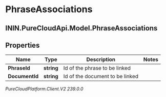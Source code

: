 # PhraseAssociations

## ININ.PureCloudApi.Model.PhraseAssociations

## Properties

|Name | Type | Description | Notes|
|------------ | ------------- | ------------- | -------------|
| **PhraseId** | **string** | Id of the phrase to be linked | |
| **DocumentId** | **string** | Id of the document to be linked | |



_PureCloudPlatform.Client.V2 239.0.0_
